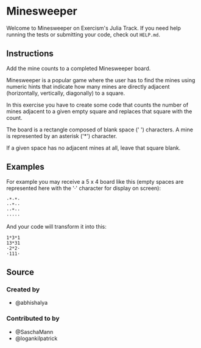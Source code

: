 # Minesweeper

Welcome to Minesweeper on Exercism's Julia Track.
If you need help running the tests or submitting your code, check out `HELP.md`.

## Instructions

Add the mine counts to a completed Minesweeper board.

Minesweeper is a popular game where the user has to find the mines using
numeric hints that indicate how many mines are directly adjacent
(horizontally, vertically, diagonally) to a square.

In this exercise you have to create some code that counts the number of
mines adjacent to a given empty square and replaces that square with the
count.

The board is a rectangle composed of blank space (' ') characters. A mine
is represented by an asterisk ('\*') character.

If a given space has no adjacent mines at all, leave that square blank.

## Examples

For example you may receive a 5 x 4 board like this (empty spaces are
represented here with the '·' character for display on screen):

```
·*·*·
··*··
··*··
·····
```

And your code will transform it into this:

```
1*3*1
13*31
·2*2·
·111·
```

## Source

### Created by

- @abhishalya

### Contributed to by

- @SaschaMann
- @logankilpatrick